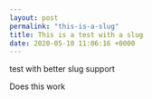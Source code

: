 ```yaml
---
layout: post
permalink: "this-is-a-slug"
title: This is a test with a slug
date: 2020-05-10 11:06:16 +0000
---
```


test with better slug support

Does this work
